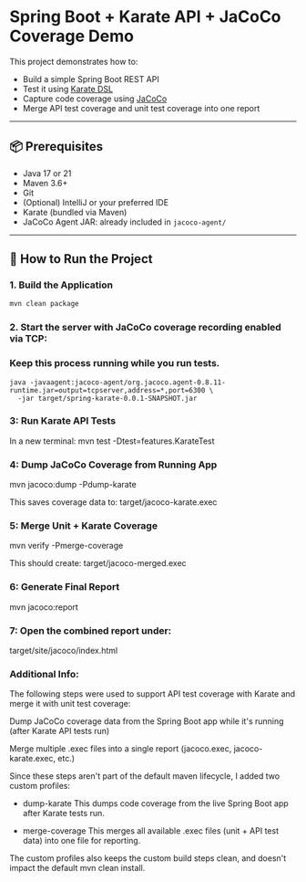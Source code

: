 # Spring Boot + Karate API + JaCoCo Coverage Demo

This project demonstrates how to:

- Build a simple Spring Boot REST API
- Test it using [Karate DSL](https://karatelabs.io/)
- Capture code coverage using [JaCoCo](https://www.jacoco.org/jacoco/)
- Merge API test coverage and unit test coverage into one report

---

## 📦 Prerequisites

- Java 17 or 21
- Maven 3.6+
- Git
- (Optional) IntelliJ or your preferred IDE
- Karate (bundled via Maven)
- JaCoCo Agent JAR: already included in `jacoco-agent/`

---

## 🚀 How to Run the Project

### 1. Build the Application

```bash
mvn clean package
```

### 2. Start the server with JaCoCo coverage recording enabled via TCP:

### Keep this process running while you run tests.

```
java -javaagent:jacoco-agent/org.jacoco.agent-0.8.11-runtime.jar=output=tcpserver,address=*,port=6300 \
  -jar target/spring-karate-0.0.1-SNAPSHOT.jar
```

### 3: Run Karate API Tests

In a new terminal:
mvn test -Dtest=features.KarateTest

### 4: Dump JaCoCo Coverage from Running App

mvn jacoco:dump -Pdump-karate

This saves coverage data to:
target/jacoco-karate.exec

### 5: Merge Unit + Karate Coverage

mvn verify -Pmerge-coverage

This should create:
target/jacoco-merged.exec

### 6: Generate Final Report

mvn jacoco:report

### 7: Open the combined report under:

target/site/jacoco/index.html

### Additional Info:

The following steps were used to support API test coverage with Karate and merge it with unit test coverage:

Dump JaCoCo coverage data from the Spring Boot app while it's running (after Karate API tests run)

Merge multiple .exec files into a single report (jacoco.exec, jacoco-karate.exec, etc.)

Since these steps aren't part of the default maven lifecycle, I added two custom profiles:

- dump-karate
  This dumps code coverage from the live Spring Boot app after Karate tests run.

- merge-coverage
  This merges all available .exec files (unit + API test data) into one file for reporting.

The custom profiles also keeps the custom build steps clean, and doesn't impact the default mvn clean install.
